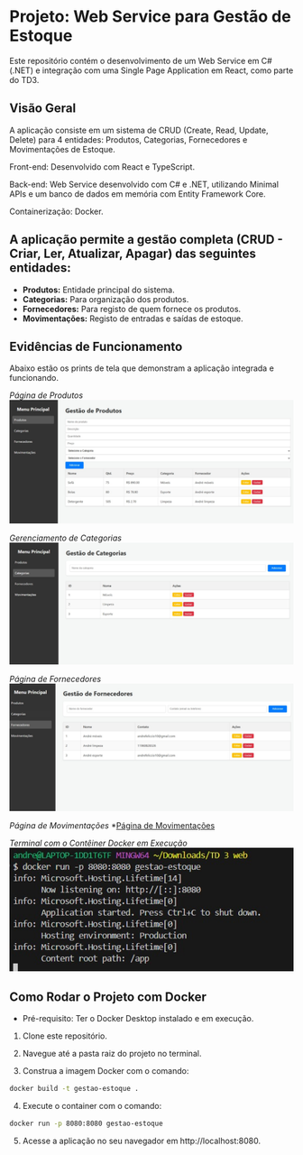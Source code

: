 # Projeto: Web Service para Gestão de Estoque
Este repositório contém o desenvolvimento de um Web Service em C# (.NET) e integração com uma Single Page Application em React, como parte do TD3.

## Visão Geral
A aplicação consiste em um sistema de CRUD (Create, Read, Update, Delete) para 4 entidades: Produtos, Categorias, Fornecedores e Movimentações de Estoque.

Front-end: Desenvolvido com React e TypeScript.

Back-end: Web Service desenvolvido com C# e .NET, utilizando Minimal APIs e um banco de dados em memória com Entity Framework Core.

Containerização: Docker.

## A aplicação permite a gestão completa (CRUD - Criar, Ler, Atualizar, Apagar) das seguintes entidades:

* **Produtos:** Entidade principal do sistema.
* **Categorias:** Para organização dos produtos.
* **Fornecedores:** Para registo de quem fornece os produtos.
* **Movimentações:** Registo de entradas e saídas de estoque.

## Evidências de Funcionamento
Abaixo estão os prints de tela que demonstram a aplicação integrada e funcionando.

*Página de Produtos*
![Página de Produtos](./screenshots/gestao-produtos.png)

*Gerenciamento de Categorias*
![Página de Categorias](./screenshots/gestao-categorias.png)

*Página de Fornecedores*
![Página de Fornecedores](./screenshots/gestao-fornecedores.png)

*Página de Movimentações*
*[Página de Movimentações](./screenshots/movimentacao-estoque.png)

*Terminal com o Contêiner Docker em Execução*
![Docker Running](./screenshots/docker-running.png)

## Como Rodar o Projeto com Docker
* Pré-requisito: Ter o Docker Desktop instalado e em execução.

1. Clone este repositório.

2. Navegue até a pasta raiz do projeto no terminal.

3. Construa a imagem Docker com o comando:
```bash
docker build -t gestao-estoque .
 ```
4. Execute o container com o comando:
```bash
docker run -p 8080:8080 gestao-estoque
```
5. Acesse a aplicação no seu navegador em http://localhost:8080.